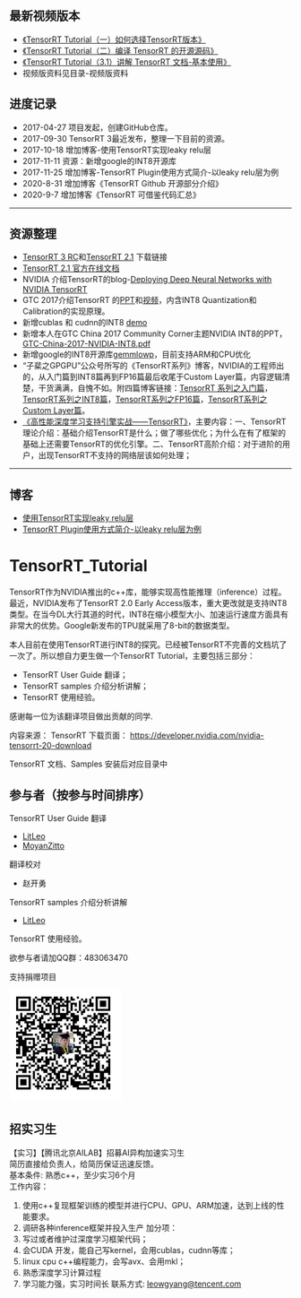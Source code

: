## 最新视频版本
 - [《TensorRT Tutorial（一）如何选择TensorRT版本》][21]
 - [《TensorRT Tutorial（二）编译 TensorRT 的开源源码》][22]
 - [《TensorRT Tutorial（3.1）讲解 TensorRT 文档-基本使用》][23]
 - 视频版资料见目录-视频版资料


## 进度记录
 - 2017-04-27 项目发起，创建GitHub仓库。
 - 2017-09-30 TensorRT 3最近发布，整理一下目前的资源。
 - 2017-10-18 增加博客-使用TensorRT实现leaky relu层
 - 2017-11-11 资源：新增google的INT8开源库
 - 2017-11-25 增加博客-TensorRT Plugin使用方式简介-以leaky relu层为例
 - 2020-8-31 增加博客《TensorRT Github 开源部分介绍》
 - 2020-9-7 增加博客《TensorRT 可借鉴代码汇总》

----

## 资源整理
 - [TensorRT 3 RC][1]和[TensorRT 2.1][2] 下载链接
 - [TensorRT 2.1 官方在线文档][3] 
 - NVIDIA 介绍TensorRT的blog-[Deploying Deep Neural Networks with NVIDIA TensorRT][4]
 - GTC 2017介绍TensorRT 的[PPT][5]和[视频][6]，内含INT8 Quantization和Calibration的实现原理。
 - 新增cublas 和 cudnn的INT8 [demo][7]
 - 新增本人在GTC China 2017 Community Corner主题NVIDIA INT8的PPT， [GTC-China-2017-NVIDIA-INT8.pdf][8]
 - 新增google的INT8开源库[gemmlowp][9]，目前支持ARM和CPU优化
 - “子棐之GPGPU”公众号所写的《TensorRT系列》博客，NVIDIA的工程师出的，从入门篇到INT8篇再到FP16篇最后收尾于Custom Layer篇，内容逻辑清楚，干货满满，自愧不如。附四篇博客链接：[TensorRT 系列之入门篇][10]，[TensorRT系列之INT8篇][11]，[TensorRT系列之FP16篇][12]，[TensorRT系列之Custom Layer篇][13]。
 - [《高性能深度学习支持引擎实战——TensorRT》][14]，主要内容：一、TensorRT理论介绍：基础介绍TensorRT是什么；做了哪些优化；为什么在有了框架的基础上还需要TensorRT的优化引擎。二、TensorRT高阶介绍：对于进阶的用户，出现TensorRT不支持的网络层该如何处理；

---
## 博客
 - [使用TensorRT实现leaky relu层][15]
 - [TensorRT Plugin使用方式简介-以leaky relu层为例][16]

# TensorRT_Tutorial

TensorRT作为NVIDIA推出的c++库，能够实现高性能推理（inference）过程。最近，NVIDIA发布了TensorRT 2.0 Early Access版本，重大更改就是支持INT8类型。在当今DL大行其道的时代，INT8在缩小模型大小、加速运行速度方面具有非常大的优势。Google新发布的TPU就采用了8-bit的数据类型。

本人目前在使用TensorRT进行INT8的探究。已经被TensorRT不完善的文档坑了一次了。所以想自力更生做一个TensorRT Tutorial，主要包括三部分：
 - TensorRT User Guide 翻译；
 - TensorRT samples 介绍分析讲解；
 - TensorRT 使用经验。

 感谢每一位为该翻译项目做出贡献的同学.
 
 内容来源：
 TensorRT 下载页面：
 https://developer.nvidia.com/nvidia-tensorrt-20-download
 
 TensorRT 文档、Samples
 安装后对应目录中
 
## 参与者（按参与时间排序）
TensorRT User Guide 翻译
 - [LitLeo][18]
 - [MoyanZitto][19]

翻译校对

 - 赵开勇

TensorRT samples 介绍分析讲解
- [LitLeo][20]

TensorRT 使用经验。

欲参与者请加QQ群：483063470

支持捐赠项目

 <img src="https://raw.githubusercontent.com/LitLeo/blog_pics/master/WeChat_collection.png" width = "200px" height = "200"/>

## 招实习生
【实习】【腾讯北京AILAB】招募AI异构加速实习生  
简历直接给负责人，给简历保证迅速反馈。  
基本条件: 熟悉c++，至少实习6个月  
工作内容：
1. 使用c++复现框架训练的模型并进行CPU、GPU、ARM加速，达到上线的性能要求。
2. 调研各种inference框架并投入生产
加分项：
1. 写过或者维护过深度学习框架代码； 
2. 会CUDA 开发，能自己写kernel，会用cublas，cudnn等库； 
3. linux cpu c++编程能力，会写avx、会用mkl；
4. 熟悉深度学习计算过程
5. 学习能力强，实习时间长
联系方式: leowgyang@tencent.com

  [1]: https://developer.nvidia.com/nvidia-tensorrt3rc-download
  [2]: https://developer.nvidia.com/nvidia-tensorrt-download
  [3]: http://docs.nvidia.com/deeplearning/sdk/tensorrt-user-guide/index.html
  [4]: https://devblogs.nvidia.com/parallelforall/deploying-deep-learning-nvidia-tensorrt/
  [5]: http://on-demand.gputechconf.com/gtc/2017/presentation/s7310-8-bit-inference-with-tensorrt.pdf
  [6]: http://on-demand.gputechconf.com/gtc/2017/video/s7310-szymon-migacz-8-bit-inference-with-tensorrt.mp4
  [7]: https://github.com/LitLeo/TensorRT_Tutorial/tree/master/cublas&cudnn_int8_demo
  [8]: https://github.com/LitLeo/TensorRT_Tutorial/blob/master/GTC-China-2017-NVIDIA-INT8.pdf
  [9]: https://github.com/google/gemmlowp
  [10]: https://mp.weixin.qq.com/s/E5qbMsuc7UBnNmYBzq__5Q
  [11]: https://mp.weixin.qq.com/s/wyqxUlXxgA9Eaxf0AlAVzg
  [12]: https://mp.weixin.qq.com/s/nuEVZlS6JfqRQo30S0W-Ww?scene=25#wechat_redirect
  [13]: https://mp.weixin.qq.com/s/xabDoauJc16z3-gpyre8zA
  [14]: https://mp.weixin.qq.com/s/F_VvLTWfg-COZKrQAtOSwg
  [15]: https://github.com/LitLeo/TensorRT_Tutorial/blob/master/blogs/%E4%BD%BF%E7%94%A8TensorRT%E5%AE%9E%E7%8E%B0leaky%20relu%E5%B1%82.md
  [16]: https://github.com/LitLeo/TensorRT_Tutorial/blob/master/blogs/TensorRT%20Plugin%E4%BD%BF%E7%94%A8%E6%96%B9%E5%BC%8F%E7%AE%80%E4%BB%8B-%E4%BB%A5leaky%20relu%E5%B1%82%E4%B8%BA%E4%BE%8B.md
  [17]: https://github.com/LitLeo/TensorRT_Tutorial/blob/master/Bug.md
  [18]: https://github.com/LitLeo
  [19]: https://github.com/MoyanZitto
  [20]: https://github.com/LitLeo
  [21]: https://www.bilibili.com/video/BV1Nf4y1v7sa/
  [22]: https://www.bilibili.com/video/BV1x5411n76K/
  [23]: https://www.bilibili.com/video/BV19V411t7LV/

